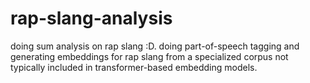 # rap-slang-analysis
doing sum analysis on rap slang :D. doing part-of-speech tagging and generating embeddings for rap slang from a specialized corpus not typically included in transformer-based embedding models.
